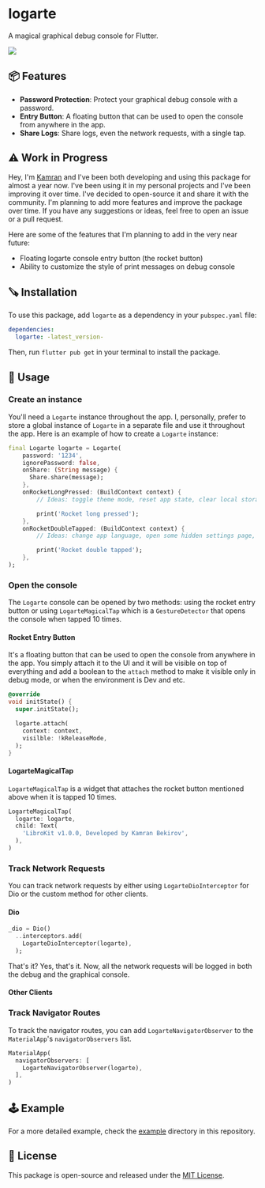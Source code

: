 # logarte

A magical graphical debug console for Flutter.

<img src="https://github.com/kamranbekirovyz/logarte/blob/main/doc/cover.png?raw=true">

## 📦 Features
- **Password Protection**: Protect your graphical debug console with a password.
- **Entry Button**: A floating button that can be used to open the console from anywhere in the app.
- **Share Logs**: Share logs, even the network requests, with a single tap.

## ⚠️ Work in Progress

Hey, I'm <a href="https://kamranbekirov.com">Kamran</a> and I've been both developing and using this package for almost a year now. I've been using it in my personal projects and I've been improving it over time. I've decided to open-source it and share it with the community. I'm planning to add more features and improve the package over time. If you have any suggestions or ideas, feel free to open an issue or a pull request.

Here are some of the features that I'm planning to add in the very near future:
- Floating logarte console entry button (the rocket button)
- Ability to customize the style of print messages on debug console

## 🪚 Installation

To use this package, add `logarte` as a dependency in your `pubspec.yaml` file:

```yaml
dependencies:
  logarte: -latest_version-
```

Then, run `flutter pub get` in your terminal to install the package.

## 🚀 Usage

### Create an instance

You'll need a `Logarte` instance throughout the app. I, personally, prefer to store a global instance of `Logarte` in a separate file and use it throughout the app. Here is an example of how to create a `Logarte` instance:

```dart
final Logarte logarte = Logarte(
    password: '1234',
    ignorePassword: false,
    onShare: (String message) {
      Share.share(message);
    },
    onRocketLongPressed: (BuildContext context) {
        // Ideas: toggle theme mode, reset app state, clear local storage, etc.

        print('Rocket long pressed');
    },
    onRocketDoubleTapped: (BuildContext context) {
        // Ideas: change app language, open some hidden settings page, etc.

        print('Rocket double tapped');
    },
);
```

### Open the console

The `Logarte` console can be opened by two methods: using the rocket entry button or using `LogarteMagicalTap` which is a `GestureDetector` that opens the console when tapped 10 times.

#### Rocket Entry Button

It's a floating button that can be used to open the console from anywhere in the app. You simply attach it to the UI and it will be visible on top of everything and add a boolean to the `attach` method to make it visible only in debug mode, or when the environment is Dev and etc.

```dart
@override
void initState() {
  super.initState();

  logarte.attach(
    context: context,
    visilble: !kReleaseMode,
  );
}
```

#### LogarteMagicalTap

`LogarteMagicalTap` is a widget that attaches the rocket button mentioned above when it is tapped 10 times.

```dart
LogarteMagicalTap(
  logarte: logarte,
  child: Text(
    'LibroKit v1.0.0, Developed by Kamran Bekirov',
  ),
)
```

### Track Network Requests

You can track network requests by either using `LogarteDioInterceptor` for Dio or the custom method for other clients.

#### Dio

```dart
_dio = Dio()
  ..interceptors.add(
    LogarteDioInterceptor(logarte),
  );
```

That's it? Yes, that's it. Now, all the network requests will be logged in both the debug and the graphical console.

#### Other Clients

### Track Navigator Routes

To track the navigator routes, you can add `LogarteNavigatorObserver` to the `MaterialApp`'s `navigatorObservers` list.

```dart
MaterialApp(
  navigatorObservers: [
    LogarteNavigatorObserver(logarte),
  ],
)
```

## 🕹️ Example

For a more detailed example, check the <a href="https://github.com/kamranbekirovyz/logarte/blob/main/example/lib/main.dart" target="_blank">example</a> directory in this repository.

## 📄 License
This package is open-source and released under the <a href="https://github.com/kamranbekirovyz/logarte/blob/main/LICENSE" target="_blank">MIT License</a>.